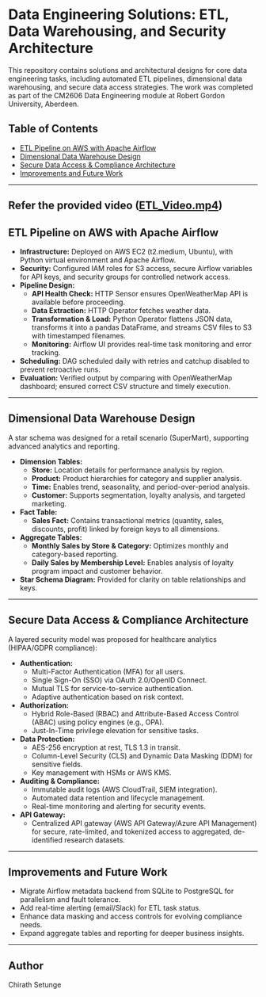 # Data Engineering Solutions: ETL, Data Warehousing, and Security Architecture

This repository contains solutions and architectural designs for core data engineering tasks, including automated ETL pipelines, dimensional data warehousing, and secure data access strategies. The work was completed as part of the CM2606 Data Engineering module at Robert Gordon University, Aberdeen.

## Table of Contents

- [ETL Pipeline on AWS with Apache Airflow](#etl-pipeline-on-aws-with-apache-airflow)
- [Dimensional Data Warehouse Design](#dimensional-data-warehouse-design)
- [Secure Data Access & Compliance Architecture](#secure-data-access--compliance-architecture)
- [Improvements and Future Work](#improvements-and-future-work)

---
## Refer the provided video ([ETL_Video.mp4](https://youtu.be/2mnka4NbU7Q))
## ETL Pipeline on AWS with Apache Airflow

- **Infrastructure:** Deployed on AWS EC2 (t2.medium, Ubuntu), with Python virtual environment and Apache Airflow.
- **Security:** Configured IAM roles for S3 access, secure Airflow variables for API keys, and security groups for controlled network access.
- **Pipeline Design:**  
  - **API Health Check:** HTTP Sensor ensures OpenWeatherMap API is available before proceeding.
  - **Data Extraction:** HTTP Operator fetches weather data.
  - **Transformation & Load:** Python Operator flattens JSON data, transforms it into a pandas DataFrame, and streams CSV files to S3 with timestamped filenames.
  - **Monitoring:** Airflow UI provides real-time task monitoring and error tracking.
- **Scheduling:** DAG scheduled daily with retries and catchup disabled to prevent retroactive runs.
- **Evaluation:** Verified output by comparing with OpenWeatherMap dashboard; ensured correct CSV structure and timely execution.

---

## Dimensional Data Warehouse Design

A star schema was designed for a retail scenario (SuperMart), supporting advanced analytics and reporting.

- **Dimension Tables:**
  - **Store:** Location details for performance analysis by region.
  - **Product:** Product hierarchies for category and supplier analysis.
  - **Time:** Enables trend, seasonality, and period-over-period analysis.
  - **Customer:** Supports segmentation, loyalty analysis, and targeted marketing.
- **Fact Table:**  
  - **Sales Fact:** Contains transactional metrics (quantity, sales, discounts, profit) linked by foreign keys to all dimensions.
- **Aggregate Tables:**  
  - **Monthly Sales by Store & Category:** Optimizes monthly and category-based reporting.
  - **Daily Sales by Membership Level:** Enables analysis of loyalty program impact and customer behavior.
- **Star Schema Diagram:** Provided for clarity on table relationships and keys.

---

## Secure Data Access & Compliance Architecture

A layered security model was proposed for healthcare analytics (HIPAA/GDPR compliance):

- **Authentication:**  
  - Multi-Factor Authentication (MFA) for all users.
  - Single Sign-On (SSO) via OAuth 2.0/OpenID Connect.
  - Mutual TLS for service-to-service authentication.
  - Adaptive authentication based on risk context.
- **Authorization:**  
  - Hybrid Role-Based (RBAC) and Attribute-Based Access Control (ABAC) using policy engines (e.g., OPA).
  - Just-In-Time privilege elevation for sensitive tasks.
- **Data Protection:**  
  - AES-256 encryption at rest, TLS 1.3 in transit.
  - Column-Level Security (CLS) and Dynamic Data Masking (DDM) for sensitive fields.
  - Key management with HSMs or AWS KMS.
- **Auditing & Compliance:**  
  - Immutable audit logs (AWS CloudTrail, SIEM integration).
  - Automated data retention and lifecycle management.
  - Real-time monitoring and alerting for security events.
- **API Gateway:**  
  - Centralized API gateway (AWS API Gateway/Azure API Management) for secure, rate-limited, and tokenized access to aggregated, de-identified research datasets.

---

## Improvements and Future Work

- Migrate Airflow metadata backend from SQLite to PostgreSQL for parallelism and fault tolerance.
- Add real-time alerting (email/Slack) for ETL task status.
- Enhance data masking and access controls for evolving compliance needs.
- Expand aggregate tables and reporting for deeper business insights.

---

## Author

Chirath Setunge  

